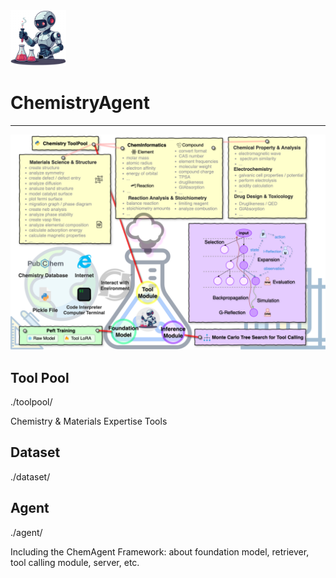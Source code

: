 <img src="asset/logo.png" alt="logo" style="zoom:20%;" />

# ChemistryAgent

---

![ChemAgent](asset/ChemAgent.png)

## Tool Pool

./toolpool/

Chemistry & Materials Expertise Tools

## Dataset

./dataset/

## Agent

./agent/

Including the ChemAgent Framework: about foundation model, retriever, tool calling module, server, etc.

